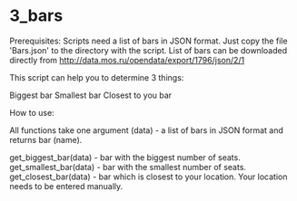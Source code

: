 # 3_bars
Prerequisites: Scripts need a list of bars in JSON format. Just copy the file 'Bars.json' to the directory with the script. List of bars can be downloaded directly from http://data.mos.ru/opendata/export/1796/json/2/1

This script can help you to determine 3 things:

Biggest bar
Smallest bar
Closest to you bar

How to use:

All functions take one argument (data) - a list of bars in JSON format and returns bar (name).

get_biggest_bar(data) - bar with the biggest number of seats.
get_smallest_bar(data) - bar with the smallest number of seats.
get_closest_bar(data) - bar which is closest to your location. Your location needs to be entered manually.
